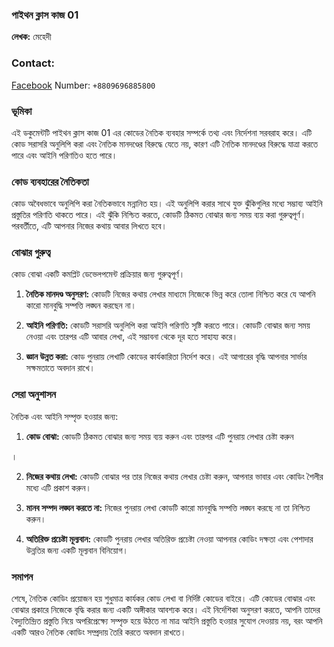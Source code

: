 

### পাইথন ক্লাস কাজ 01

**লেখক:** মেহেদী 
### Contact:
[Facebook](https://fb.com/brownspy2)
Number: ```+8809696885800```


### ভূমিকা

এই ডকুমেন্টটি পাইথন ক্লাস কাজ 01 এর কোডের নৈতিক ব্যবহার সম্পর্কে তথ্য এবং নির্দেশনা সরবরাহ করে। এটি কোড সরাসরি অনুলিপি করা এবং নৈতিক মানদণ্ডের বিরুদ্ধে যেতে নয়, কারণ এটি নৈতিক মানদণ্ডের বিরুদ্ধে যাত্রা করতে পারে এবং আইনি পরিণতিও হতে পারে।

### কোড ব্যবহারের নৈতিকতা

কোড অবৈধভাবে অনুলিপি করা নৈতিকভাবে মন্নানিত হয়। এই অনুলিপি করার সাথে যুক্ত ঝুঁকিগুলির মধ্যে সম্ভাব্য আইনি প্রস্তুতির পরিণতি থাকতে পারে। এই ঝুঁকি নিশ্চিত করতে, কোডটি ঠিকমত বোঝার জন্য সময় ব্যয় করা গুরুত্বপূর্ণ। পরবর্তীতে, এটি আপনার নিজের কথায় আবার লিখতে হবে।

### বোঝার গুরুত্ব

কোড বোঝা একটি কমপ্লিট ডেভেলপমেন্ট প্রক্রিয়ার জন্য গুরুত্বপূর্ণ।

1. **নৈতিক মানদণ্ড অনুসরণ:** কোডটি নিজের কথায় লেখার মাধ্যমে নিজেকে ভিন্ন করে তোলা নিশ্চিত করে যে আপনি কারো মানবুদ্ধি সম্পত্তি লঙ্ঘন করছেন না।

2. **আইনি পরিণতি:** কোডটি সরাসরি অনুলিপি করা আইনি পরিণতি সৃষ্টি করতে পারে। কোডটি বোঝার জন্য সময় নেওয়া এবং তারপর এটি আবার লেখা, এই সম্ভাবনা থেকে দূর হতে সাহায্য করে।

3. **জ্ঞান উন্নত করা:** কোড পুনরায় লেখাটি কোডের কার্যকারিতা নির্দেশ করে। এই আগারের বৃদ্ধি আপনার সার্ভার সক্ষমতাতে অবদান রাখে।

### সেরা অনুশাসন

নৈতিক এবং আইনি সম্পৃক্ত হওয়ার জন্য:

1. **কোড বোঝা:** কোডটি ঠিকমত বোঝার জন্য সময় ব্যয় করুন এবং তারপর এটি পুনরায় লেখার চেষ্টা করুন

।

2. **নিজের কথায় লেখা:** কোডটি বোঝার পর তার নিজের কথায় লেখার চেষ্টা করুন, আপনার ভাবার এবং কোডিং শৈলীর মধ্যে এটি প্রকাশ করুন।

3. **মানব সম্পদ লঙ্ঘন করতে না:** নিজের পুনরায় লেখা কোডটি কারো মানবুদ্ধি সম্পত্তি লঙ্ঘন করছে না তা নিশ্চিত করুন।

4. **অতিরিক্ত প্রচেষ্টা মূল্যবান:** কোডটি পুনরায় লেখার অতিরিক্ত প্রচেষ্টা নেওয়া আপনার কোডিং দক্ষতা এবং পেশাদার উন্নতির জন্য একটি মূল্যবান বিনিয়োগ।

### সমাপন

শেষে, নৈতিক কোডিং প্রয়োজন হয় শুধুমাত্র কার্যকর কোড লেখা বা নির্দিষ্ট কোডের বাইরে। এটি কোডের বোঝার এবং বোঝার প্রকারে নিজেকে বৃদ্ধি করার জন্য একটি অঙ্গীকার আবশ্যক করে। এই নির্দেশিকা অনুসরণ করতে, আপনি তাদের বৈদ্যুতিন্দ্রিত প্রস্তুতি নিয়ে অপরিপ্রেক্ষ্যে সম্পৃক্ত হয়ে উঠতে না মাত্র আইনি প্রস্তুতি হওয়ার সুযোগ দেওয়ায় নয়, বরং আপনি একটি আরও নৈতিক কোডিং সম্প্রদায় তৈরি করতে অবদান রাখতে।



